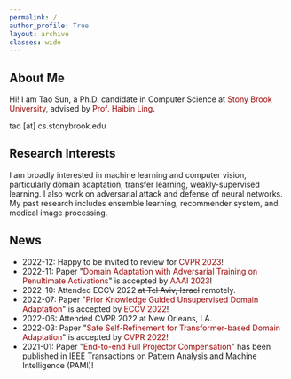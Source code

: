 ```yaml
---
permalink: /
author_profile: True
layout: archive
classes: wide
---
```



<style>a{TEXT-DECORATION:none; color: #990000;}a:hover{TEXT-DECORATION:underline; color: #990000;}</style>

## About Me

Hi! I am Tao Sun, a Ph.D. candidate in Computer Science at <a href="https://www.cs.stonybrook.edu/" target="_blank" rel="nofollow">Stony Brook University</a>, advised by <a href="https://www3.cs.stonybrook.edu/~hling/" target="_blank" rel="nofollow">Prof. Haibin Ling</a>.

tao [at] cs.stonybrook.edu

## Research Interests

I am broadly interested in machine learning and computer vision, particularly domain adaptation, transfer learning, weakly-supervised learning. I also work on adversarial attack and defense of neural networks. My past research includes ensemble learning, recommender system, and medical image processing.


## News
- 2022-12: Happy to be invited to review for [CVPR 2023](https://cvpr2023.thecvf.com/)!
- 2022-11: Paper "[Domain Adaptation with Adversarial Training on Penultimate Activations](https://arxiv.org/abs/2208.12853)" is accepted by [AAAI 2023](https://aaai.org/Conferences/AAAI-23/)!
- 2022-10: Attended ECCV 2022 ~~at Tel Aviv, Israel~~ remotely.
- 2022-07: Paper "[Prior Knowledge Guided Unsupervised Domain Adaptation](https://arxiv.org/abs/2207.08877)" is accepted by [ECCV 2022](https://eccv2022.ecva.net/)! 
- 2022-06: Attended CVPR 2022 at New Orleans, LA.
- 2022-03: Paper "[Safe Self-Refinement for Transformer-based Domain Adaptation](https://arxiv.org/abs/2204.07683)" is accepted by [CVPR 2022](https://cvpr2022.thecvf.com/)! 
- 2021-01: Paper "[End-to-end Full Projector Compensation](https://arxiv.org/abs/2008.00965)" has been published in IEEE Transactions on Pattern Analysis and Machine Intelligence (PAMI)!
       
 


